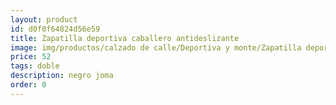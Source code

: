 ```yaml
---
layout: product
id: d0f0f64824d56e59
title: Zapatilla deportiva caballero antideslizante
image: img/productos/calzado de calle/Deportiva y monte/Zapatilla deportiva caballero antideslizante=52=doble=negro joma.webp
price: 52
tags: doble
description: negro joma
order: 0
---
```

